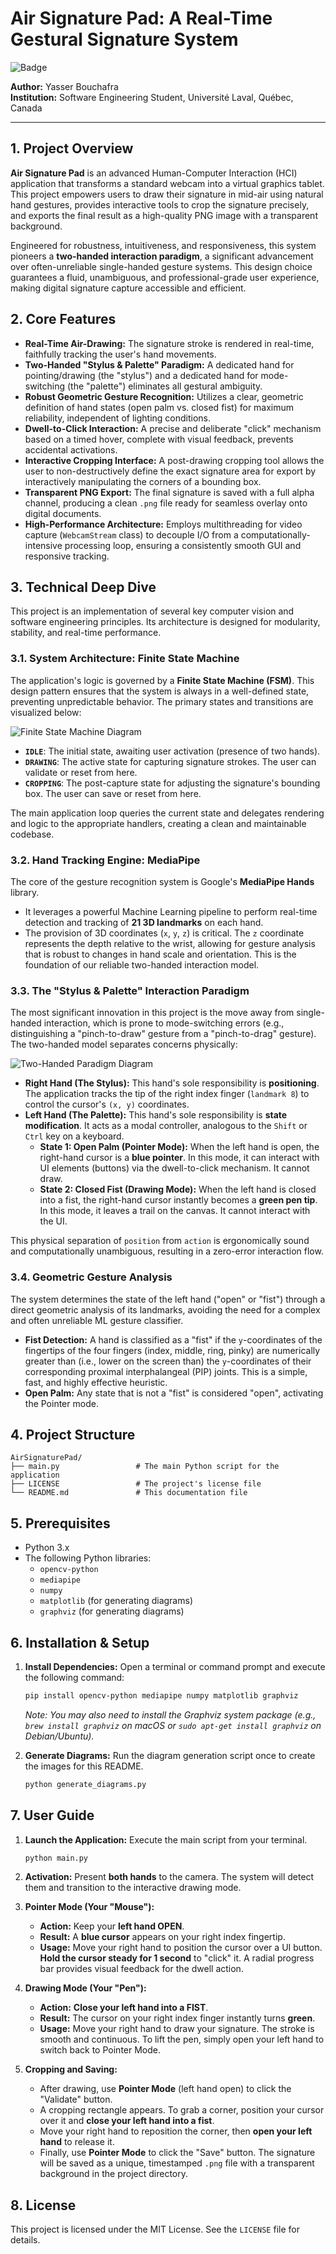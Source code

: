 # Air Signature Pad: A Real-Time Gestural Signature System

![Badge](https://img.shields.io/badge/Made%20with-%E2%9D%A4%EF%B8%8F%20by%20Yasser%20Bouchafra-blue?style=flat-square)

**Author:** Yasser Bouchafra  
**Institution:** Software Engineering Student, Université Laval, Québec, Canada

---

## 1. Project Overview

**Air Signature Pad** is an advanced Human-Computer Interaction (HCI) application that transforms a standard webcam into a virtual graphics tablet. This project empowers users to draw their signature in mid-air using natural hand gestures, provides interactive tools to crop the signature precisely, and exports the final result as a high-quality PNG image with a transparent background.

Engineered for robustness, intuitiveness, and responsiveness, this system pioneers a **two-handed interaction paradigm**, a significant advancement over often-unreliable single-handed gesture systems. This design choice guarantees a fluid, unambiguous, and professional-grade user experience, making digital signature capture accessible and efficient.

## 2. Core Features

-   **Real-Time Air-Drawing:** The signature stroke is rendered in real-time, faithfully tracking the user's hand movements.
-   **Two-Handed "Stylus & Palette" Paradigm:** A dedicated hand for pointing/drawing (the "stylus") and a dedicated hand for mode-switching (the "palette") eliminates all gestural ambiguity.
-   **Robust Geometric Gesture Recognition:** Utilizes a clear, geometric definition of hand states (open palm vs. closed fist) for maximum reliability, independent of lighting conditions.
-   **Dwell-to-Click Interaction:** A precise and deliberate "click" mechanism based on a timed hover, complete with visual feedback, prevents accidental activations.
-   **Interactive Cropping Interface:** A post-drawing cropping tool allows the user to non-destructively define the exact signature area for export by interactively manipulating the corners of a bounding box.
-   **Transparent PNG Export:** The final signature is saved with a full alpha channel, producing a clean `.png` file ready for seamless overlay onto digital documents.
-   **High-Performance Architecture:** Employs multithreading for video capture (`WebcamStream` class) to decouple I/O from a computationally-intensive processing loop, ensuring a consistently smooth GUI and responsive tracking.

## 3. Technical Deep Dive

This project is an implementation of several key computer vision and software engineering principles. Its architecture is designed for modularity, stability, and real-time performance.

### 3.1. System Architecture: Finite State Machine

The application's logic is governed by a **Finite State Machine (FSM)**. This design pattern ensures that the system is always in a well-defined state, preventing unpredictable behavior. The primary states and transitions are visualized below:

![Finite State Machine Diagram](images/fsm_diagram.png)

-   **`IDLE`**: The initial state, awaiting user activation (presence of two hands).
-   **`DRAWING`**: The active state for capturing signature strokes. The user can validate or reset from here.
-   **`CROPPING`**: The post-capture state for adjusting the signature's bounding box. The user can save or reset from here.

The main application loop queries the current state and delegates rendering and logic to the appropriate handlers, creating a clean and maintainable codebase.

### 3.2. Hand Tracking Engine: MediaPipe

The core of the gesture recognition system is Google's **MediaPipe Hands** library.

-   It leverages a powerful Machine Learning pipeline to perform real-time detection and tracking of **21 3D landmarks** on each hand.
-   The provision of 3D coordinates (`x`, `y`, `z`) is critical. The `z` coordinate represents the depth relative to the wrist, allowing for gesture analysis that is robust to changes in hand scale and orientation. This is the foundation of our reliable two-handed interaction model.

### 3.3. The "Stylus & Palette" Interaction Paradigm

The most significant innovation in this project is the move away from single-handed interaction, which is prone to mode-switching errors (e.g., distinguishing a "pinch-to-draw" gesture from a "pinch-to-drag" gesture). The two-handed model separates concerns physically:

![Two-Handed Paradigm Diagram](images/paradigm_diagram.png)

-   **Right Hand (The Stylus):** This hand's sole responsibility is **positioning**. The application tracks the tip of the right index finger (`landmark 8`) to control the cursor's `(x, y)` coordinates.
-   **Left Hand (The Palette):** This hand's sole responsibility is **state modification**. It acts as a modal controller, analogous to the `Shift` or `Ctrl` key on a keyboard.
    -   **State 1: Open Palm (Pointer Mode):** When the left hand is open, the right-hand cursor is a **blue pointer**. In this mode, it can interact with UI elements (buttons) via the dwell-to-click mechanism. It cannot draw.
    -   **State 2: Closed Fist (Drawing Mode):** When the left hand is closed into a fist, the right-hand cursor instantly becomes a **green pen tip**. In this mode, it leaves a trail on the canvas. It cannot interact with the UI.

This physical separation of `position` from `action` is ergonomically sound and computationally unambiguous, resulting in a zero-error interaction flow.

### 3.4. Geometric Gesture Analysis

The system determines the state of the left hand ("open" or "fist") through a direct geometric analysis of its landmarks, avoiding the need for a complex and often unreliable ML gesture classifier.

-   **Fist Detection:** A hand is classified as a "fist" if the `y`-coordinates of the fingertips of the four fingers (index, middle, ring, pinky) are numerically greater than (i.e., lower on the screen than) the `y`-coordinates of their corresponding proximal interphalangeal (PIP) joints. This is a simple, fast, and highly effective heuristic.
-   **Open Palm:** Any state that is not a "fist" is considered "open", activating the Pointer mode.

## 4. Project Structure

```
AirSignaturePad/
├── main.py                 # The main Python script for the application
├── LICENSE                 # The project's license file
└── README.md               # This documentation file
```

## 5. Prerequisites

-   Python 3.x
-   The following Python libraries:
    -   `opencv-python`
    -   `mediapipe`
    -   `numpy`
    -   `matplotlib` (for generating diagrams)
    -   `graphviz` (for generating diagrams)

## 6. Installation & Setup

1.  **Install Dependencies:** Open a terminal or command prompt and execute the following command:
    ```bash
    pip install opencv-python mediapipe numpy matplotlib graphviz
    ```
    *Note: You may also need to install the Graphviz system package (e.g., `brew install graphviz` on macOS or `sudo apt-get install graphviz` on Debian/Ubuntu).*

2.  **Generate Diagrams:** Run the diagram generation script once to create the images for this README.
    ```bash
    python generate_diagrams.py
    ```

## 7. User Guide

1.  **Launch the Application:** Execute the main script from your terminal.
    ```bash
    python main.py
    ```

2.  **Activation:** Present **both hands** to the camera. The system will detect them and transition to the interactive drawing mode.

3.  **Pointer Mode (Your "Mouse"):**
    -   **Action:** Keep your **left hand OPEN**.
    -   **Result:** A **blue cursor** appears on your right index fingertip.
    -   **Usage:** Move your right hand to position the cursor over a UI button. **Hold the cursor steady for 1 second** to "click" it. A radial progress bar provides visual feedback for the dwell action.

4.  **Drawing Mode (Your "Pen"):**
    -   **Action:** **Close your left hand into a FIST**.
    -   **Result:** The cursor on your right index finger instantly turns **green**.
    -   **Usage:** Move your right hand to draw your signature. The stroke is smooth and continuous. To lift the pen, simply open your left hand to switch back to Pointer Mode.

5.  **Cropping and Saving:**
    -   After drawing, use **Pointer Mode** (left hand open) to click the "Validate" button.
    -   A cropping rectangle appears. To grab a corner, position your cursor over it and **close your left hand into a fist**.
    -   Move your right hand to reposition the corner, then **open your left hand** to release it.
    -   Finally, use **Pointer Mode** to click the "Save" button. The signature will be saved as a unique, timestamped `.png` file with a transparent background in the project directory.

## 8. License

This project is licensed under the MIT License. See the `LICENSE` file for details.